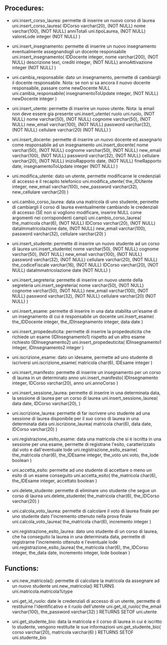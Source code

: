 ## Procedures:
- uni.insert_corso_laurea: permette di inserire un nuovo corso di laurea 
uni.insert_corso_laurea(
    IDCorso varchar(20), (NOT NULL)
    nome varchar(100), (NOT NULL)
    anniTotali uni.tipoLaurea, (NOT NULL)
    valoreLode integer (NOT NULL)
)

- uni.insert_insegnamento: permette di inserire un nuovo insegnamento eventualmente assegnandogli un docente responsabile
uni.insert_insegnamento(
    IDDocente integer, 
    nome varchar(200), (NOT NULL)
    descrizione text, 
    crediti integer, (NOT NULL)
    annoAttivazione integer (NOT NULL)
)

- uni.cambia_responsabile: dato un insegnamento, permette di cambiargli il docente responsabile. Nota: se non si sa ancora il nuovo docente responsabile, passare come newDocente NULL
uni.cambia_responsabile(
    insegnamentoToUpdate integer, (NOT NULL)
    newDocente integer 
)

- uni.insert_utente: permette di inserire un nuovo utente. Nota: la email non deve essere gia presente
uni.insert_utente(
    ruolo uni.ruolo, (NOT NULL)
    nome varchar(50), (NOT NULL)
    cognome varchar(50), (NOT NULL)
    new_email varchar(100), (NOT NULL)
    password varchar(32), (NOT NULL)
    cellulare varchar(20) (NOT NULL)
)

- uni.insert_docente: permette di inserire un nuovo docente ed assegnarlo come responsabile ad un insegnamento
uni.insert_docente(
    nome varchar(50), (NOT NULL)
    cognome varchar(50), (NOT NULL)
    new_email varchar(100), (NOT NULL)
    password varchar(32), (NOT NULL)
    cellulare varchar(20), (NOT NULL)
    inizioRapporto date, (NOT NULL)
    fineRapporto date,
    insegnamentoToUpdate integer (NOT NULL)
) 

- uni.modifica_utente: dato un utente, permette modificarne le credenziali di accesso e il recapito telefonico
uni.modifica_utente(
    the_IDUtente integer, 
    new_email varchar(100), 
    new_password varchar(32), 
    new_cellulare varchar(20)
)

- uni.cambio_corso_laurea: data una matricola di uno studente, permette di cambiargli il corso di laurea eventualmente cambiando le credenziali di accesso (SE non si vogliono modificare, inserire NULL come argomenti nei corrispondenti campi)
uni.cambio_corso_laurea(
    the_matricola char(6), (NOT NULL)
    IDCorso varchar(20), (NOT NULL)
    dataImmatricolazione date, (NOT NULL)
    new_email varchar(100), 
    password varchar(32), 
    cellulare varchar(20)
)

- uni.insert_studente: permette di inserire un nuovo studente ad un corso di laurea
uni.insert_studente(
    nome varchar(50), (NOT NULL)
    cognome varchar(50), (NOT NULL)
    new_email varchar(100), (NOT NULL)
    password varchar(32), (NOT NULL)
    cellulare varchar(20), (NOT NULL)
    the_codiceFiscale varchar(16), (NOT NULL)
    IDCorso varchar(20), (NOT NULL)
    dataImmatricolazione date (NOT NULL)
) 

- uni.insert_segreteria: permette di inserire un nuovo utente della segreteria
uni.insert_segreteria(
    nome varchar(50), (NOT NULL)
    cognome varchar(50), (NOT NULL)
    new_email varchar(100), (NOT NULL)
    password varchar(32), (NOT NULL)
    cellulare varchar(20) (NOT NULL)
) 

- uni.insert_esame: permette di inserire in una data stabilita un'esame di un insegnamento di cui è responsabile un docente
uni.insert_esame(
    the_IDDocente integer, 
    the_IDInsegnamento integer, 
    data date
)

- uni.insert_propedeuticita: permette di inserire la propedeuticita che richiede un esame (IDInsegnamento1) rispetto ad un altro esame richiesto (IDInsegnamento2)
uni.insert_propedeuticita(
    IDInsegnamento1 integer, 
    IDInsegnamento2 integer
)

- uni.iscrizione_esame: dato un idesame, permette ad uno studente di iscriversi
uni.iscrizione_esame(
    matricola char(6), 
    IDEsame integer
)

- uni.insert_manifesto: permette di inserire un insegnamento per un corso di laurea in un determinato anno 
uni.insert_manifesto(
    IDInsegnamento integer, 
    IDCorso varchar(20), 
    anno uni.annoCorso
)

- uni.insert_sessione_laurea: permette di inserire in una determinata data, la sessione di laurea per un corso di laurea
uni.insert_sessione_laurea(
    data date, 
    IDCorso varchar(20), 
)

- uni.iscrizione_laurea: permette di far iscrivere uno studente ad una sessione di laurea disponibile per il suo corso di laurea in una determinata data
uni.iscrizione_laurea(
    matricola char(6), 
    data date, 
    IDCorso varchar(20)
)

- uni.registrazione_esito_esame: data una matricola che si è iscritta in una sessione per una esame, permette di registrane l'esito, caratterizzato dal voto e dall'eventuale lode
uni.registrazione_esito_esame(
    the_matricola char(6), 
    the_IDEsame integer, 
    the_voto uni.voto, 
    the_lode boolean
)

- uni.accetta_esito: permette ad uno studente di accettare o meno un esito di un esame conseguito
uni.accetta_esito(
    the_matricola char(6), 
    the_IDEsame integer, 
    accettato boolean
)

- uni.delete_studente: permette di eliminare uno studente che segue un corso di laurea
uni.delete_studente(
    the_matricola char(6), 
    the_IDCorso varchar(20)
)

- uni.calcola_voto_laurea: permette di calcolare il voto di laurea finale per uno studente dato l'incremento ottenuto nella prova finale
uni.calcola_voto_laurea(
    the_matricola char(6), 
    incremento integer
)

- uni.registrazione_esito_laurea: dato uno studente di un corso di laurea, che ha conseguito la laurea in una determinata data, permette di registrarne l'incremento ottenuto e l'eventuale lode <br>
uni.registrazione_esito_laurea(
    the_matricola char(6), 
    the_IDCorso integer, 
    the_data date, 
    incremento integer, 
    lode boolean
)

## Functions:
- uni.new_matricola(): permette di calcolare la matricola da assegnare ad un nuovo studente 
uni.new_matricola() 
    RETURNS uni.matricola.matricola%type

- uni.get_id_ruolo: date le credenziali di accesso di un utente, permette di restituirne l'identificativo e il ruolo dell'utente 
uni.get_id_ruolo(
    the_email varchar(100), 
    the_password varchar(32)
)   RETURNS SETOF uni.utente

- uni.get_studente_bio: data la matricola e il corso di laurea in cui è iscritto lo studente, vengono restituite le sue informazioni 
uni.get_studente_bio(
    corso varchar(20), 
    matricola varchar(6)
)   RETURNS SETOF uni.studente_bio
